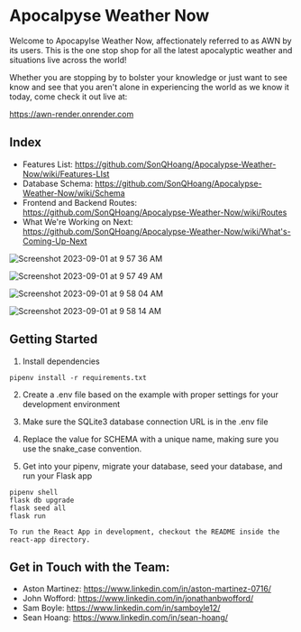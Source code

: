 # Apocalpyse Weather Now

Welcome to Apocapylse Weather Now, affectionately referred to as AWN by its users. This is the one stop shop for all the latest apocalyptic weather and situations live across the world! 

Whether you are stopping by to bolster your knowledge or just want to see know and see that you aren't alone in experiencing the world as we know it today, come check it out live at:

https://awn-render.onrender.com

## Index
- Features List: https://github.com/SonQHoang/Apocalypse-Weather-Now/wiki/Features-LIst
- Database Schema: https://github.com/SonQHoang/Apocalypse-Weather-Now/wiki/Schema
- Frontend and Backend Routes: https://github.com/SonQHoang/Apocalypse-Weather-Now/wiki/Routes
- What We're Working on Next: https://github.com/SonQHoang/Apocalypse-Weather-Now/wiki/What's-Coming-Up-Next

![Screenshot 2023-09-01 at 9 57 36 AM](https://github.com/SonQHoang/Apocalypse-Weather-Now/assets/116997524/5daad1f9-e1bf-4b9e-9551-af5e3e101886)

![Screenshot 2023-09-01 at 9 57 49 AM](https://github.com/SonQHoang/Apocalypse-Weather-Now/assets/116997524/7fdb8a2e-d2c5-47d6-b986-031efa3facb2)


![Screenshot 2023-09-01 at 9 58 04 AM](https://github.com/SonQHoang/Apocalypse-Weather-Now/assets/116997524/3f97d29a-6f93-452a-a103-fea34c5c22c5)

![Screenshot 2023-09-01 at 9 58 14 AM](https://github.com/SonQHoang/Apocalypse-Weather-Now/assets/116997524/4bd2c093-ffc2-4932-b902-1d343f6c658e)


## Getting Started

1. Install dependencies

```
pipenv install -r requirements.txt
```

2. Create a .env file based on the example with proper settings for your development environment

3. Make sure the SQLite3 database connection URL is in the .env file

4. Replace the value for SCHEMA with a unique name, making sure you use the snake_case convention.

5. Get into your pipenv, migrate your database, seed your database, and run your Flask app

```
pipenv shell
flask db upgrade
flask seed all
flask run

To run the React App in development, checkout the README inside the react-app directory.
```

## Get in Touch with the Team:
- Aston Martinez: https://www.linkedin.com/in/aston-martinez-0716/
- John Wofford: https://www.linkedin.com/in/jonathanbwofford/
- Sam Boyle: https://www.linkedin.com/in/samboyle12/
- Sean Hoang: https://www.linkedin.com/in/sean-hoang/
